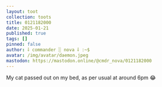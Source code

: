 ```yaml
---
layout: toot
collection: toots
title: 0121182000
date: 2025-01-21
published: true
tags: []
pinned: false
author: ⸸ commander ░ nova ⸸ :~$
avatar: /img/avatar/daemon.jpeg
mastodon: https://mastodon.online/@cmdr_nova/0121182000
---
```


My cat passed out on my bed, as per usual at around 6pm 😂
